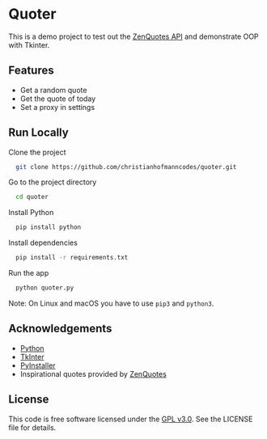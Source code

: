 # Quoter

This is a demo project to test out the [ZenQuotes API](https://zenquotes.io) and demonstrate OOP with Tkinter.

## Features

- Get a random quote
- Get the quote of today
- Set a proxy in settings

## Run Locally

Clone the project

```bash
  git clone https://github.com/christianhofmanncodes/quoter.git
```

Go to the project directory

```bash
  cd quoter
```

Install Python

```bash
  pip install python
```

Install dependencies

```bash
  pip install -r requirements.txt
```

Run the app

```bash
  python quoter.py
```

Note: On Linux and macOS you have to use `pip3` and `python3`.  

## Acknowledgements

- [Python](https://github.com/python/)
- [TkInter](https://docs.python.org/3/library/tkinter.html)
- [PyInstaller](https://pyinstaller.org/en/stable/)
- Inspirational quotes provided by [ZenQuotes](https://zenquotes.io)

## License

This code is free software licensed under the [GPL v3.0](https://choosealicense.com/licenses/gpl-3.0/). See the LICENSE file for details.
